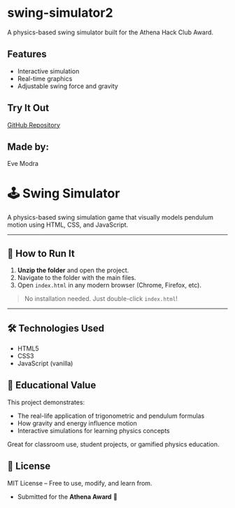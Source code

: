 # swing-simulator2

A physics-based swing simulator built for the Athena Hack Club Award.

## Features
- Interactive simulation
- Real-time graphics
- Adjustable swing force and gravity

## Try It Out
[GitHub Repository](https://github.com/E-e6/swing-simulator2)

## Made by:
Eve Modra

# 🕹️ Swing Simulator
A physics-based swing simulation game that visually models pendulum motion using HTML, CSS, and JavaScript.

---

## 🚀 How to Run It

1. **Unzip the folder** and open the project.
2. Navigate to the folder with the main files.
3. Open `index.html` in any modern browser (Chrome, Firefox, etc).

> No installation needed. Just double-click `index.html`!

---

## 🛠️ Technologies Used

- HTML5
- CSS3
- JavaScript (vanilla)

## 🧠 Educational Value

This project demonstrates:
- The real-life application of trigonometric and pendulum formulas
- How gravity and energy influence motion
- Interactive simulations for learning physics concepts


Great for classroom use, student projects, or gamified physics education.

## 📜 License

MIT License – Free to use, modify, and learn from.

- Submitted for the **Athena Award** 🚀  

